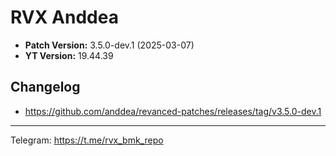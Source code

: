 # RVX Anddea
- **Patch Version:** 3.5.0-dev.1 (2025-03-07)
- **YT Version:** 19.44.39
## Changelog
- https://github.com/anddea/revanced-patches/releases/tag/v3.5.0-dev.1
---
Telegram: https://t.me/rvx_bmk_repo